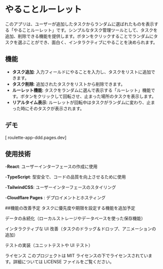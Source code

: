 # やることルーレット

このアプリは、ユーザーが追加したタスクからランダムに選ばれたものを表示する「やることルーレット」です。シンプルなタスク管理ツールとして、タスクを追加、削除できる機能を提供します。ボタンをクリックすることでランダムにタスクを選ぶことができ、面白く、インタラクティブにやることを決められます。

## 機能

- **タスク追加**: 入力フィールドにやることを入力し、タスクをリストに追加できます。
- **タスク削除**: 追加されたタスクをリストから削除できます。
- **ルーレット機能**: タスクをランダムに選んで表示する「ルーレット」機能です。ボタンをクリックして回転させ、止まった場所のタスクを表示します。
- **リアルタイム表示**: ルーレットが回転中はタスクがランダムに変わり、止まった時にそのタスクが表示されます。

## デモ

[
roulette-app-ddd.pages.dev]


## 使用技術
-**React**: ユーザーインターフェースの作成に使用

-**TypeScript**: 型安全で、コードの品質を向上させるために使用

-**TailwindCSS**: ユーザーインターフェースのスタイリング

-**Cloudflare Pages** : デプロイメントとホスティング

##機能の改善予定
タスクに優先度や期限を設定する機能を追加予定

データの永続化（ローカルストレージやデータベースを使った保存機能）

インタラクティブな UI 改善（タスクのドラッグ＆ドロップ、アニメーションの追加）

テストの実装（ユニットテストや UI テスト）

ライセンス
このプロジェクトは MIT ライセンスの下でライセンスされています。詳細については LICENSE ファイルをご覧ください。
